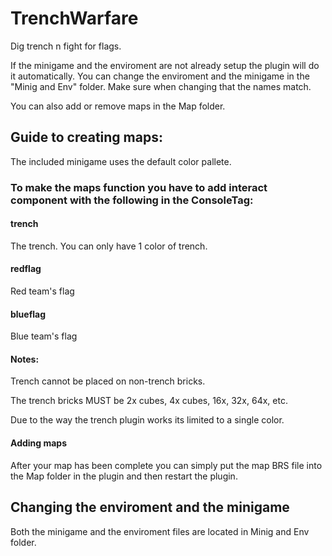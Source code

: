 # TrenchWarfare
Dig trench n fight for flags.

If the minigame and the enviroment are not already setup the plugin will do it automatically.
You can change the enviroment and the minigame in the "Minig and Env" folder.
Make sure when changing that the names match.

You can also add or remove maps in the Map folder.

## Guide to creating maps:
The included minigame uses the default color pallete.

### To make the maps function you have to add interact component with the following in the ConsoleTag:

#### trench
The trench.
You can only have 1 color of trench.
#### redflag
Red team's flag
#### blueflag
Blue team's flag

#### Notes:
Trench cannot be placed on non-trench bricks.

The trench bricks MUST be 2x cubes, 4x cubes, 16x, 32x, 64x, etc.

Due to the way the trench plugin works its limited to a single color.

#### Adding maps
After your map has been complete you can simply put the map BRS file into the Map folder in the plugin and then restart the plugin.

## Changing the enviroment and the minigame
Both the minigame and the enviroment files are located in Minig and Env folder.
